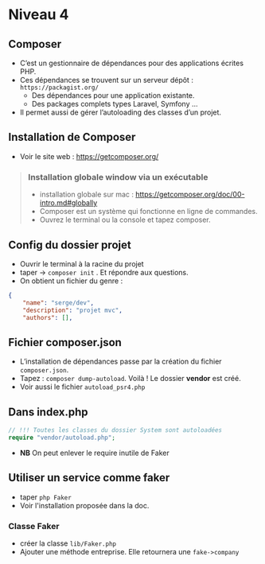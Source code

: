 # Niveau 4
## Composer
- C’est un gestionnaire de dépendances pour des applications écrites PHP. 
- Ces dépendances se trouvent sur un serveur dépôt : `https://packagist.org/`
    - Des dépendances pour une application existante.
    - Des packages complets types Laravel, Symfony …
- Il permet aussi de gérer l’autoloading des classes d’un projet. 
## Installation de Composer
- Voir le site web : https://getcomposer.org/
> ### Installation globale window via un exécutable
> - installation globale sur mac : https://getcomposer.org/doc/00-intro.md#globally
> - Composer est un système qui fonctionne en ligne de commandes. 
> - Ouvrez le terminal ou la console et tapez composer. 	
## Config du dossier projet
- Ouvrir le terminal à la racine du projet
- taper → `composer init` . Et répondre aux questions.
- On obtient un fichier du genre :
```json
{
    "name": "serge/dev",
    "description": "projet mvc",
    "authors": [],
```
## Fichier composer.json
- L’installation de dépendances passe par la création du fichier `composer.json`.
- Tapez : `composer dump-autoload`.  Voilà ! Le dossier __vendor__ est créé. 
- Voir aussi le fichier `autoload_psr4.php`

## Dans index.php
```php
// !!! Toutes les classes du dossier System sont autoloadées
require "vendor/autoload.php";
```
- __NB__ On peut enlever le require inutile de Faker
## Utiliser un service comme faker

- taper `php Faker` 
- Voir l'installation proposée dans la doc.

### Classe Faker
- créer la classe `lib/Faker.php`
- Ajouter une méthode entreprise. Elle retournera une `fake->company`
